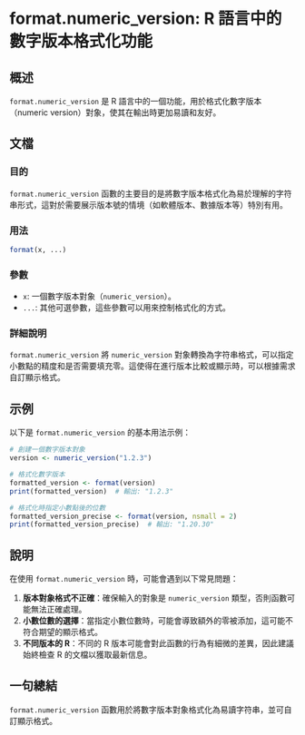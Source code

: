 <!--
Meta Description: # format.numeric_version: R 語言中的數字版本格式化功能 ## 概述 `format.numeric_version` 是 R 語言中的一個功能，用於格式化數字版本（numeric version）對象，使其在輸出時更加易讀和友好。 ## 文檔 ### 目的 `format...
Meta Keywords: numeric_version, format, version, formatted_version, print
-->

# format.numeric_version: R 語言中的數字版本格式化功能

## 概述
`format.numeric_version` 是 R 語言中的一個功能，用於格式化數字版本（numeric version）對象，使其在輸出時更加易讀和友好。

## 文檔
### 目的
`format.numeric_version` 函數的主要目的是將數字版本格式化為易於理解的字符串形式，這對於需要展示版本號的情境（如軟體版本、數據版本等）特別有用。

### 用法
```R
format(x, ...)
```

### 參數
- `x`: 一個數字版本對象（`numeric_version`）。
- `...`: 其他可選參數，這些參數可以用來控制格式化的方式。

### 詳細說明
`format.numeric_version` 將 `numeric_version` 對象轉換為字符串格式，可以指定小數點的精度和是否需要填充零。這使得在進行版本比較或顯示時，可以根據需求自訂顯示格式。

## 示例
以下是 `format.numeric_version` 的基本用法示例：

```R
# 創建一個數字版本對象
version <- numeric_version("1.2.3")

# 格式化數字版本
formatted_version <- format(version)
print(formatted_version)  # 輸出: "1.2.3"

# 格式化時指定小數點後的位數
formatted_version_precise <- format(version, nsmall = 2)
print(formatted_version_precise)  # 輸出: "1.20.30"
```

## 說明
在使用 `format.numeric_version` 時，可能會遇到以下常見問題：

1. **版本對象格式不正確**：確保輸入的對象是 `numeric_version` 類型，否則函數可能無法正確處理。
2. **小數位數的選擇**：當指定小數位數時，可能會導致額外的零被添加，這可能不符合期望的顯示格式。
3. **不同版本的 R**：不同的 R 版本可能會對此函數的行為有細微的差異，因此建議始終檢查 R 的文檔以獲取最新信息。

## 一句總結
`format.numeric_version` 函數用於將數字版本對象格式化為易讀字符串，並可自訂顯示格式。